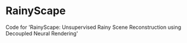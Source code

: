 # RainyScape
Code for 'RainyScape: Unsupervised Rainy Scene Reconstruction using Decoupled Neural Rendering'
